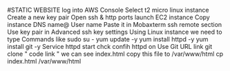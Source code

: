 #STATIC WEBSITE
log into AWS Console
Select t2 micro linux instance
Create a new key pair
Open ssh & http ports
launch EC2 instance
Copy instance DNS name@ User name
Paste it in Mobaxterm ssh remote section
Use key pair in Advanced ssh key settings
Using  Linux instance we need to type Commands like
sudo su -
yum update -y
yum install httpd -y
yum install git -y
Service httpd start
chck confih httpd on
Use Git URL link 
git clone " code link "
we can see  index.html 
copy this file to /var/www/html
cp index.html /var/www/html





